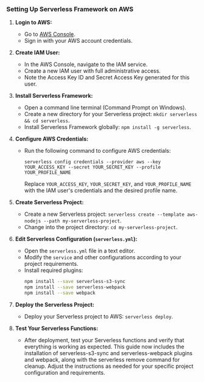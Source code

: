 ### Setting Up Serverless Framework on AWS

1. **Login to AWS:**
   - Go to [AWS Console](https://aws.amazon.com/).
   - Sign in with your AWS account credentials.

2. **Create IAM User:**
   - In the AWS Console, navigate to the IAM service.
   - Create a new IAM user with full administrative access.
   - Note the Access Key ID and Secret Access Key generated for this user.

3. **Install Serverless Framework:**
   - Open a command line terminal (Command Prompt on Windows).
   - Create a new directory for your Serverless project: `mkdir serverless && cd serverless`.
   - Install Serverless Framework globally: `npm install -g serverless`.

4. **Configure AWS Credentials:**
   - Run the following command to configure AWS credentials:
     ```
     serverless config credentials --provider aws --key YOUR_ACCESS_KEY --secret YOUR_SECRET_KEY --profile YOUR_PROFILE_NAME
     ```
     Replace `YOUR_ACCESS_KEY`, `YOUR_SECRET_KEY`, and `YOUR_PROFILE_NAME` with the IAM user's credentials and the desired profile name.

5. **Create Serverless Project:**
   - Create a new Serverless project: `serverless create --template aws-nodejs --path my-serverless-project`.
   - Change into the project directory: `cd my-serverless-project`.

6. **Edit Serverless Configuration (`serverless.yml`):**
   - Open the `serverless.yml` file in a text editor.
   - Modify the `service` and other configurations according to your project requirements.
   - Install required plugins:
     ```bash
     npm install --save serverless-s3-sync
     npm install --save serverless-webpack
     npm install --save webpack
     ```

7. **Deploy the Serverless Project:**
   - Deploy your Serverless project to AWS: `serverless deploy`.

8. **Test Your Serverless Functions:**
   - After deployment, test your Serverless functions and verify that everything is working as expected.
This guide now includes the installation of serverless-s3-sync and serverless-webpack plugins and webpack, along with the serverless remove command for cleanup. Adjust the instructions as needed for your specific project configuration and requirements.


